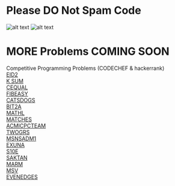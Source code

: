 # Please DO Not Spam Code
![alt text](https://hacktoberfest.digitalocean.com/_nuxt/img/logo-hacktoberfest-full.f42e3b1.svg)
![alt text](https://github.com/shashank077/Problems/blob/master/a12b438012c5b6d241997ecabf1847cc.png)
# MORE Problems COMING SOON
Competitive Programming Problems (CODECHEF &amp; hackerrank)\
[EID2](https://www.codechef.com/problems/EID2)\
[K SUM](https://www.codechef.com/ALCM2019/problems/ALC002)\
[CEQUAL](https://www.codechef.com/problems/CEQUAL)\
[FIBEASY](https://www.codechef.com/SEPT19B/problems/FIBEASY)\
[CATSDOGS](https://www.codechef.com/problems/CATSDOGS)\
[BIT2A](https://www.codechef.com/BIT22019/problems/BIT2A)\
[MATHL](https://www.codechef.com/BIT22019/problems/MATHL)\
[MATCHES](https://www.codechef.com/COOK110B/problems/MATCHES)\
[ACMICPCTEAM]()\
[TWOGRS](https://www.codechef.com/COOK110B/problems/TWOGRS)\
[MSNSADM1](https://www.codechef.com/AUG19B/problems/MSNSADM1)\
[EXUNA](https://www.codechef.com/problems/EXUNA)\
[S10E](https://www.codechef.com)\
[SAKTAN](https://www.codechef.com)\
[MARM](https://www.codechef.com)\
[MSV](https://www.codechef.com)\
[EVENEDGES](https://www.codechef.com)




